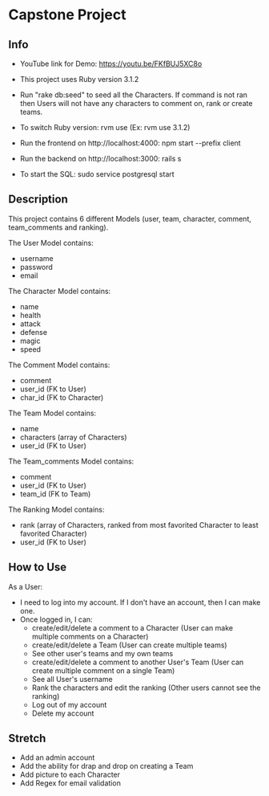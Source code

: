 # Capstone Project

## Info

- YouTube link for Demo: https://youtu.be/FKfBUJ5XC8o


- This project uses Ruby version 3.1.2
- Run "rake db:seed" to seed all the Characters. If command is not ran then Users will not have any characters to comment on, rank or create teams.


- To switch Ruby version: rvm use <verison number> (Ex: rvm use 3.1.2) 
- Run the frontend on http://localhost:4000: npm start --prefix client
- Run the backend on http://localhost:3000: rails s
- To start the SQL: sudo service postgresql start 

## Description

This project contains 6 different Models (user, team, character, comment, team_comments and ranking).

The User Model contains:
  - username
  - password
  - email

The Character Model contains:
  - name
  - health
  - attack
  - defense
  - magic
  - speed 

The Comment Model contains:
  - comment
  - user_id (FK to User)
  - char_id (FK to Character)

The Team Model contains:
  - name
  - characters (array of Characters)
  - user_id (FK to User)

The Team_comments Model contains:
  - comment
  - user_id (FK to User)
  - team_id (FK to Team)

The Ranking Model contains:
  - rank (array of Characters, ranked from most favorited Character to least favorited Character)
  - user_id (FK to User)

## How to Use

As a User:
  - I need to log into my account. If I don't have an account, then I can make one.
  - Once logged in, I can:
    - create/edit/delete a comment to a Character (User can make multiple comments on a Character)
    - create/edit/delete a Team (User can create multiple teams)
    - See other user's teams and my own teams
    - create/edit/delete a comment to another User's Team (User can create multiple comment on a single Team)
    - See all User's username
    - Rank the characters and edit the ranking (Other users cannot see the ranking)
    - Log out of my account
    - Delete my account


## Stretch

- Add an admin account
- Add the ability for drap and drop on creating a Team
- Add picture to each Character
- Add Regex for email validation